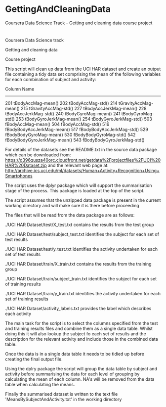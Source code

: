 # GettingAndCleaningData
Coursera Data Science Track - Getting and cleaning data course project
#
 Coursera Data Science track

 Getting and cleaning data

 Course project

 This script will clean up data from the UCI HAR dataset and create an output file
 containing a tidy data set comprising the mean of the following variables for each combination
 of subject and activity:

 Column Name
 ------ ---------------------------
 201    tBodyAccMag-mean()
 202    tBodyAccMag-std()
 214    tGravityAccMag-mean()
 215    tGravityAccMag-std()
 227    tBodyAccJerkMag-mean()
 228    tBodyAccJerkMag-std()
 240    tBodyGyroMag-mean()
 241    tBodyGyroMag-std()
 253    tBodyGyroJerkMag-mean()
 254    tBodyGyroJerkMag-std()
 503    fBodyAccMag-mean()
 504    fBodyAccMag-std()
 516    fBodyBodyAccJerkMag-mean()
 517    fBodyBodyAccJerkMag-std()
 529    fBodyBodyGyroMag-mean()
 530    fBodyBodyGyroMag-std()
 542    fBodyBodyGyroJerkMag-mean()
 543    fBodyBodyGyroJerkMag-std()

 For details of the datasets see the README.txt in the source data package
 which can be downloaded from:
 https://d396qusza40orc.cloudfront.net/getdata%2Fprojectfiles%2FUCI%20HAR%20Dataset.zip
 and the relevant web page at:
 http://archive.ics.uci.edu/ml/datasets/Human+Activity+Recognition+Using+Smartphones

 The script uses the dplyr package which will support
 the summarisation stage of the process.  This package is 
 loaded at the top of the script.

 The script assumes that the unzipped data package is present in the current working directory
 and will make sure it is there before proceeding

 The files that will be read from the data package are as follows:

./UCI HAR Dataset/test/X_test.txt contains the results from the test group

./UCI HAR Dataset/test/subject_test.txt identifies the subject for each set of test results

./UCI HAR Dataset/test/y_test.txt identifies the activity undertaken for each set of test results

./UCI HAR Dataset/train/X_train.txt contains the results from the training group

./UCI HAR Dataset/train/subject_train.txt identifies the subject for each set of training results

./UCI HAR Dataset/train/y_train.txt identifies the activity undertaken for each set of training results

./UCI HAR Dataset/activity_labels.txt provides the label which describes each activity 

 The main task for the script is to select the columns specified from the test and training results files and combine them as a single data table.  Whilst doing this it will also lookup the subject fo each set of results and the description for the relevant activity and include those in the combined data table.

 Once the data is in a single data table it needs to be tidied up before creating the final output file.

 Using the dplry package the script will group the data table by subject and activity
 before summarising the data for each level of grouping by calculating the mean of each column.
 NA's will be removed from the data table when calculating the means.

 Finally the summarised dataset is written to the text file 'MeansBySubjectAndActivity.txt'
 in the working directory

